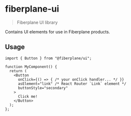 # fiberplane-ui

> Fiberplane UI library

Contains UI elements for use in Fiberplane products.

## Usage

```tsx
import { Button } from "@fiberplane/ui";

function MyComponent() {
  return (
    <Button
      onClick={() => { /* your onClick handler... */ }}
      asElement="link" /* React Router `Link` element */
      buttonStyle="secondary"
    >
      Click me!
    </Button>
  );
};
```
